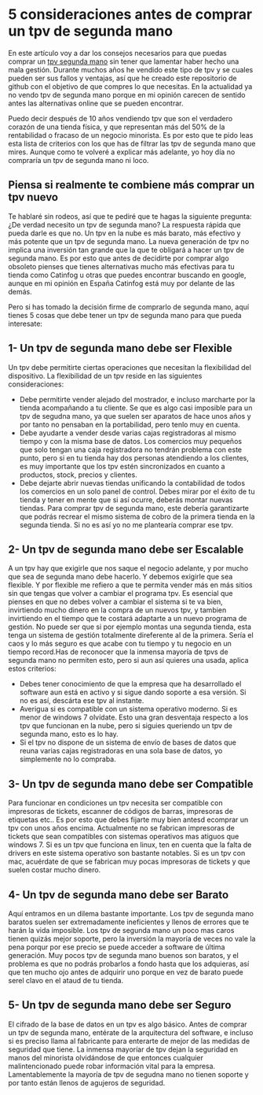 # 5 consideraciones antes de comprar un tpv de segunda mano
En este artículo voy a dar los consejos necesarios para que puedas comprar un [tpv segunda mano](https://catinfog.com/tpv-segunda-mano.html) sin tener que lamentar haber hecho una mala gestión. Durante muchos años he vendido este tipo de tpv y se cuales pueden ser sus fallos y ventajas, así que he creado este repositorio de github con el objetivo de que compres lo que necesitas. En la actualidad ya no vendo tpv de segunda mano porque en mi opinión carecen de sentido antes las alternativas online que se pueden encontrar.

Puedo decir después de 10 años vendiendo tpv que son el verdadero corazón de una tienda física, y que representan más del 50% de la rentabilidad o fracaso de un negocio minorista. Es por esto que te pido leas esta lista de criterios con los que has de filtrar las tpv de segunda mano que mires. Aunque como te volveré a explicar más adelante, yo hoy día no compraría un tpv de segunda mano ni loco.

## Piensa si realmente te combiene más comprar un tpv nuevo
Te hablaré sin rodeos, así que te pediré que te hagas la siguiente pregunta: ¿De verdad necesito un tpv de segunda mano? La respuesta rápida que pueda darle es que no. Un tpv en la nube es más barato, más efectivo y más potente que un tpv de segunda mano. La nueva generación de tpv no implica una inversión tan grande que la que te obligará a hacer un tpv de segunda mano. Es por esto que antes de decidirte por comprar algo obsoleto pienses que tienes alternativas mucho más efectivas para tu tienda como Catinfog u otras que puedes encontrar buscando en google, aunque en mi opinión en España Catinfog está muy por delante de las demás.

Pero si has tomado la decisión firme de comprarlo de segunda mano, aquí tienes 5 cosas que debe tener un tpv de segunda mano para que pueda interesate:

## 1- Un tpv de segunda mano debe ser Flexible
Un tpv debe permitirte ciertas operaciones que necesitan la flexibilidad del dispositivo. La flexibilidad de un tpv reside en las siguientes consideraciones:
- Debe permitirte vender alejado del mostrador, e incluso marcharte por la tienda acompañando a tu cliente. Se que es algo casi imposible para un tpv de segudna mano, ya que suelen ser aparatos de hace unos años y por tanto no pensaban en la portabilidad, pero tenlo muy en cuenta. 
- Debe ayudarte a vender desde varias cajas registradoras al mismo tiempo y con la misma base de datos. Los comercios muy pequeños que solo tengan una caja registradora no tendrán problema con este punto, pero si en tu tienda hay dos personas atendiendo a los clientes, es muy importante que los tpv estén sincronizados en cuanto a productos, stock, precios y clientes.
- Debe dejarte abrir nuevas tiendas unificando la contabilidad de todos los comercios en un solo panel de control. Debes mirar por el éxito de tu tienda y tener en mente que si así ocurre, deberás montar nuevas tiendas. Para comprar tpv de segunda mano, este debería garantizarte que podrás recrear el mismo sistema de cobro de la primera tienda en la segunda tienda. Si no es así yo no me plantearía comprar ese tpv.


## 2- Un tpv de segunda mano debe ser Escalable
A un tpv hay que exigirle que nos saque el negocio adelante, y por mucho que sea de segunda mano debe hacerlo. Y debemos exigirle que sea flexible. Y por flexible me refiero a que te permita vender más en más sitios sin que tengas que volver a cambiar el programa tpv. Es esencial que pienses en que no debes volver a cambiar el sistema si te va bien, invirtiendo mucho dinero en la compra de un nuevos tpv, y tambien invirtiendo en el tiempo que te costará adaptarte a un nuevo programa de gestión. No puede ser que si por ejemplo montas una segunda tienda, esta tenga un sistema de gestión totalmente direferente al de la primera. Sería el caos y lo más seguro es que acabe con tu tiempo y tu negocio en un tiempo record.Has de reconocer que la inmensa mayoría de tpvs de segunda mano no permiten esto, pero si aun así quieres una usada, aplica estos criterios:
- Debes tener conocimiento de que la empresa que ha desarrollado el software aun está en activo y si sigue dando soporte a esa versión. Si no es así, descárta ese tpv al instante.
- Averigua si es compatible con un sistema operativo moderno. Si es menor de windows 7 olvídate. Esto una gran desventaja respecto a los tpv que funcionan en la nube, pero si siguies queriendo un tpv de segunda mano, esto es lo hay.
- Si el tpv no dispone de un sistema de envío de bases de datos que reuna varias cajas registradoras en una sola base de datos, yo simplemente no lo compraba.

## 3- Un tpv de segunda mano debe ser Compatible
Para funcionar en condiciones un tpv necesita ser compatible con impresoras de tickets, escanner de códigos de barras, impresoras de etiquetas etc.. Es por esto que debes fijarte muy bien antesd ecomprar un tpv con unos años encima. Actualmente no se fabrican impresoras de tickets que sean compatibles con sistemas operativos mas atiguos que windows 7. Si es un tpv que funciona en linux, ten en cuenta que la falta de drivers en este sistema operativo son bastante notables. Si es un tpv con mac, acuérdate de que se fabrican muy pocas impresoras de tickets y que suelen costar mucho dinero.

## 4- Un tpv de segunda mano debe ser Barato
Aquí entramos en un dilema bastante importante. Los tpv de segunda mano baratos suelen ser extremadamente ineficientes y llenos de errores que te harán la vida imposible. Los tpv de segunda mano un poco mas caros tienen quizás mejor soporte, pero la inversión la mayoría de veces no vale la pena porqur por ese precio se puede acceder a software de última generación. Muy pocos tpv de segunda mano buenos son baratos, y el problema es que no podrás probarlos a fondo hasta que los adquieras, así que ten mucho ojo antes de adquirir uno porque en vez de barato puede serel clavo en el ataud de tu tienda.

## 5- Un tpv de segunda mano debe ser Seguro
El cifrado de la base de datos en un tpv es algo básico. Antes de comprar un tpv de segunda mano, entérate de la arquitectura del software, e incluso si es preciso llama al fabricante para enterarte de mejor de las medidas de seguridad que tiene. La inmensa mayoríar de tpv dejan la seguridad en manos del minorista olvidándose de que entonces cualquier malintencionado puede robar información vital para la empresa. Lamentablemente la mayoría de tpv de segudna mano no tienen soporte y por tanto están llenos de agujeros de seguridad.
